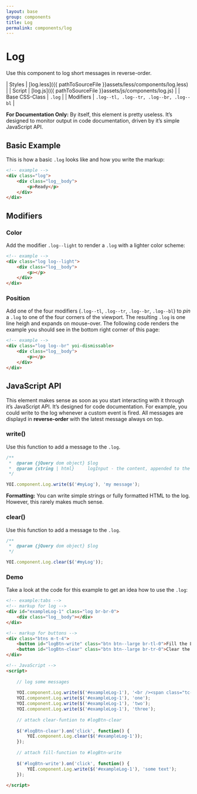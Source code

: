 ```yaml
---
layout: base
group: components
title: Log
permalink: components/log
---
```


# Log

<p class="intro">Use this component to log short messages in reverse-order.</p>

| Styles         | [log.less]({{ pathToSourceFile }}assets/less/components/log.less) |
| Script         | [log.js]({{ pathToSourceFile }}assets/js/components/log.js)       |
| Base CSS-Class | `.log`                                                          |
| Modifiers      | `.log--tl, .log--tr, .log--br, .log--bl`                        |

<p class="hint"><b>For Documentation Only:</b> By itself, this element is pretty useless. It’s designed to monitor output in code documentation, driven by it’s simple JavaScript API.</p>

## Basic Example

This is how a basic `.log` looks like and how you write the markup:

```html
<!-- example -->
<div class="log">
    <div class="log__body">
        <p>Ready</p>
    </div>
</div>
```

## Modifiers

### Color

Add the modifier `.log--light` to render a `.log` with a lighter color scheme:

```html
<!-- example -->
<div class="log log--light">
    <div class="log__body">
        <p></p>
    </div>
</div>
```

### Position

Add one of the four modifiers (`.log--tl`, `.log--tr`, `.log--br`, `.log--bl`) to *pin* a `.log` to one of the four corners of the viewport. The resulting `.log` is one line heigh and expands on mouse-over. The following code renders the example you should see in the bottom right corner of this page:

```html
<!-- example -->
<div class="log log--br" yoi-dismissable>
    <div class="log__body">
        <p></p>
    </div>
</div>
```

## JavaScript API

This element makes sense as soon as you start interacting with it through it’s JavaScript API. It’s designed for code documentation. For example, you could write to the log whenever a custom event is fired. All messages are displayd in **reverse-order** with the latest message always on top.

### write()

Use this function to add a message to the `.log`.

```js
/**
 *  @param {jQuery dom object} $log
 *  @param {string | html}     logInput - the content, appended to the log
 */

YOI.component.Log.write($('#myLog'), 'my message');
```

<p class="hint"><b>Formatting:</b> You can write simple strings or fully formatted HTML to the log. However, this rarely makes much sense.</p>

### clear()

Use this function to add a message to the `.log`.

```js
/**
 *  @param {jQuery dom object} $log
 */

YOI.component.Log.clear($('#myLog'));
```

### Demo

Take a look at the code for this example to get an idea how to use the `.log`:

```html
<!-- example:tabs -->
<!-- markup for log -->
<div id="exampleLog-1" class="log br-br-0">
    <div class="log__body"></div>
</div>

<!-- markup for buttons -->
<div class="btns m-t-4">
    <button id="logBtn-write" class="btn btn--large br-tl-0">Fill the Log</button>
    <button id="logBtn-clear" class="btn btn--large br-tr-0">Clear the Log</button>
</div>

<!-- JavaScript -->
<script>
    
    // log some messages
    
    YOI.component.Log.write($('#exampleLog-1'), '<br /><span class="tc-blue-15">response</span> = {<br />&nbsp;&nbsp;&nbsp;&nbsp;"key one" : <span class="tc-yellow-15">"value one"</span>,<br />&nbsp;&nbsp;&nbsp;&nbsp;"key two" : <span class="tc-yellow-15">"value two"</span><br />}');
    YOI.component.Log.write($('#exampleLog-1'), 'one');
    YOI.component.Log.write($('#exampleLog-1'), 'two');
    YOI.component.Log.write($('#exampleLog-1'), 'three');
    
    // attach clear-funtion to #logBtn-clear
    
    $('#logBtn-clear').on('click', function() {
        YOI.component.Log.clear($('#exampleLog-1'));
    });
    
    // attach fill-function to #logBtn-write
    
    $('#logBtn-write').on('click', function() {
        YOI.component.Log.write($('#exampleLog-1'), 'some text');
    });
    
</script>
```